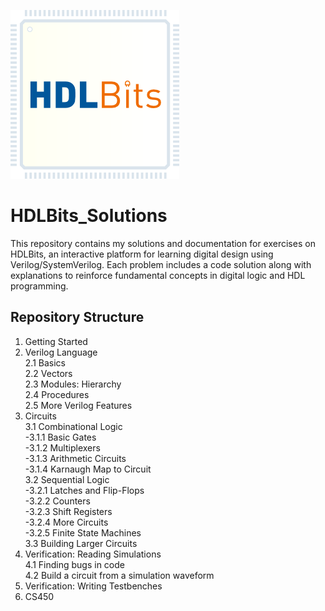 ![](https://github.com/prabalraj18/HDLBits_Solutions/blob/main/logo270.png)

# HDLBits_Solutions
This repository contains my solutions and documentation for exercises on HDLBits, an interactive platform for learning digital design using Verilog/SystemVerilog. Each problem includes a code solution along with explanations to reinforce fundamental concepts in digital logic and HDL programming.

## Repository Structure

1. Getting Started  
2. Verilog Language  
   2.1 Basics  
   2.2 Vectors  
   2.3 Modules: Hierarchy  
   2.4 Procedures  
   2.5 More Verilog Features  
3. Circuits  
   3.1 Combinational Logic  
      -3.1.1 Basic Gates  
      -3.1.2 Multiplexers  
      -3.1.3 Arithmetic Circuits  
      -3.1.4 Karnaugh Map to Circuit  
   3.2 Sequential Logic  
      -3.2.1 Latches and Flip-Flops  
      -3.2.2 Counters  
      -3.2.3 Shift Registers  
      -3.2.4 More Circuits  
      -3.2.5 Finite State Machines  
   3.3 Building Larger Circuits  
4. Verification: Reading Simulations  
   4.1 Finding bugs in code  
   4.2 Build a circuit from a simulation waveform  
5. Verification: Writing Testbenches  
6. CS450  
